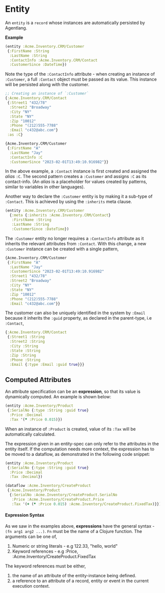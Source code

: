 # Entity

An `entity` is a `record` whose instances are automatically persisted by Agentlang.

**Example**

```clojure
(entity :Acme.Inventory.CRM/Customer
 {:FirstName :String
  :LastName :String
  :ContactInfo :Acme.Inventory.CRM/Contact
  :CustomerSince :DateTime})
```

Note the type of the `:ContactInfo` attribute - when creating an instance of `:Customer`, a full `:Contact` object must be passed as its value. This instance will be persisted along with the customer.

```clojure
;; Creating an instance of `:Customer`
{:Acme.Inventory.CRM/Contact
 {:Street1 "432/78"
  :Street2 "Broadway"
  :City "NY"
  :State "NY"
  :Zip "10012"
  :Phone "(212)555-7788"
  :Email "c432@abc.com"}
 :as :C}

{Acme.Inventory.CRM/Customer
 {:FirstName "A"
  :LastName "Jay"
  :ContactInfo :C
  :CustomerSince "2023-02-01T13:49:10.916982"}}
```

In the above example, a `:Contact` instance is first created and assigned the *alias* `:C`. The second pattern creates a `:Customer` and assigns `:C` as its contact-info. (An *alias* is a placeholder for values created by patterns, similar to variables in other languages).

Another way to declare the `:Customer` entity is by making it a sub-type of `:Contact`. This is achieved by using the `:inherits` meta clause.

```clojure
(entity :Acme.Inventory.CRM/Customer
  {:meta {:inherits :Acme.Inventory.CRM/Contact}
   :FirstName :String
   :LastName :String
   :CustomerSince :DateTime})
```

The `:Customer` entity no longer requires a `:ContactInfo` attribute as it inherits the relevant attributes from `:Contact`. With this change, a new `:Customer` instance can be created with a single pattern,

```clojure
{Acme.Inventory.CRM/Customer
 {:FirstName "A"
  :LastName "Jay"
  :CustomerSince "2023-02-01T13:49:10.916982"
  :Street1 "432/78"
  :Street2 "Broadway"
  :City "NY"
  :State "NY"
  :Zip "10012"
  :Phone "(212)555-7788"
  :Email "c432@abc.com"}}
```
The customer can also be uniquely identified in the system by `:Email` because it inherits the `:guid` property, as declared in the parent-type, i.e `:Contact`,

```clojure
{:Acme.Inventory.CRM/Contact
 {:Street1 :String
  :Street2 :String
  :City :String
  :State :String
  :Zip :String
  :Phone :String
  :Email {:type :Email :guid true}}}
```

## Computed Attributes

An attribute specification can be an **expression**, so that its value is dynamically computed. An example is shown below:

```clojure
(entity :Acme.Inventory/Product
 {:SerialNo {:type :String :guid true}
  :Price :Decimal
  :Tax '(* :Price 0.015)})
```

When an instance of `:Product` is created, value of its `:Tax` will be automatically calculated.

The expression given in an entity-spec can only refer to the attributes in the entity itself. If the computation needs more context, the expression has to be moved to a dataflow, as demonstrated in the following code snippet:

```clojure
(entity :Acme.Inventory/Product
 {:SerialNo {:type :String :guid true}
  :Price :Decimal
  :Tax :Decimal})

(dataflow :Acme.Inventory/CreateProduct
 {:Acme.Inventory/Product
  {:SerialNo :Acme.Inventory/CreateProduct.SerialNo
   :Price :Acme.Inventory/CreateProduct.Price
   :Tax '(+ (* :Price 0.015) :Acme.Inventory/CreateProduct.FixedTax)}})
```

#### Expression Syntax

As we saw in the examples above, **expressions** have the general syntax - `(fn arg1 arg2 ...)`. `Fn` must be the name of a Clojure function. The arguments can be one of,

1. Numeric or string literals - e.g 122.33, "hello, world"
2. Keyword references - e.g :Price, :Acme.Inventory/CreateProduct.FixedTax

The keyword references must be either,

1. the name of an attribute of the entity-instance being defined.
2. a reference to an attribute of a record, entity or event in the current execution context.
